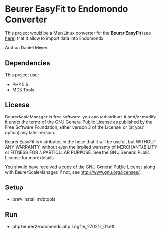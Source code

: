 # Beurer EasyFit to Endomondo Converter
This project would be a Mac/Linux converter for the **Beurer EasyFit** (see
[here](https://connect.beurer.com/Download/Common/Software.aspx)) that it allow to import data into Endomondo

Author: Daniel Meyer

## Dependencies
This project use:
* PHP 5.5
* MDB Tools

## License
BeurerScaleManager is free software: you can redistribute it and/or modify
it under the terms of the GNU General Public License as published by
the Free Software Foundation, either version 3 of the License, or
(at your option) any later version.

Beurer EasyFit is distributed in the hope that it will be useful,
but WITHOUT ANY WARRANTY; without even the implied warranty of
MERCHANTABILITY or FITNESS FOR A PARTICULAR PURPOSE.  See the
GNU General Public License for more details.

You should have received a copy of the GNU General Public License
along with BeurerScaleManager.  If not, see http://www.gnu.org/licenses/.



Setup
-----------------
* brew install mdbtools


Run
-----------------
* php beurer2endomondo.php Logfile_270216_01.eft 

